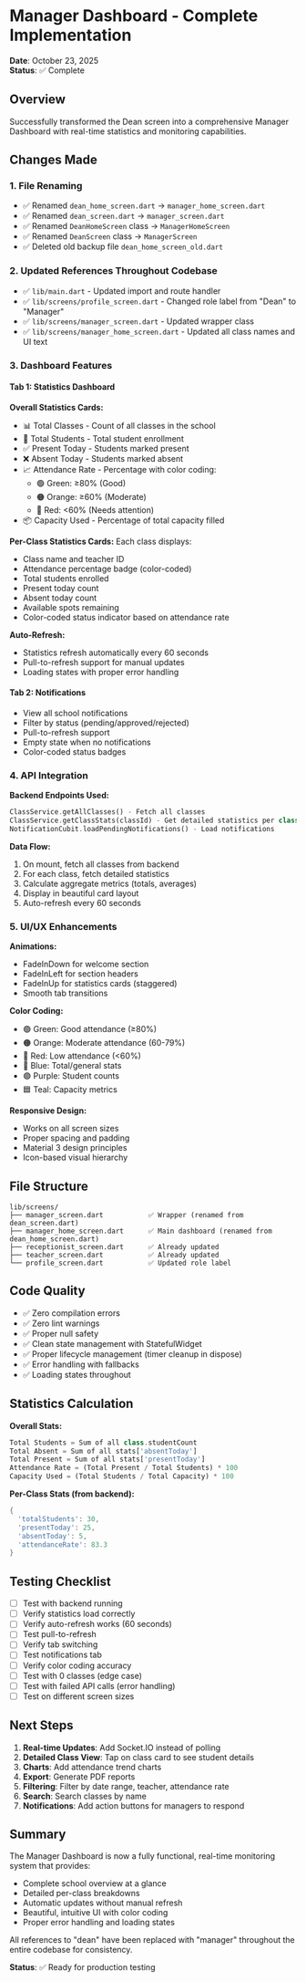 # Manager Dashboard - Complete Implementation

**Date**: October 23, 2025  
**Status**: ✅ Complete

## Overview

Successfully transformed the Dean screen into a comprehensive Manager Dashboard with real-time statistics and monitoring capabilities.

## Changes Made

### 1. File Renaming
- ✅ Renamed `dean_home_screen.dart` → `manager_home_screen.dart`
- ✅ Renamed `dean_screen.dart` → `manager_screen.dart`
- ✅ Renamed `DeanHomeScreen` class → `ManagerHomeScreen`
- ✅ Renamed `DeanScreen` class → `ManagerScreen`
- ✅ Deleted old backup file `dean_home_screen_old.dart`

### 2. Updated References Throughout Codebase
- ✅ `lib/main.dart` - Updated import and route handler
- ✅ `lib/screens/profile_screen.dart` - Changed role label from "Dean" to "Manager"
- ✅ `lib/screens/manager_screen.dart` - Updated wrapper class
- ✅ `lib/screens/manager_home_screen.dart` - Updated all class names and UI text

### 3. Dashboard Features

#### **Tab 1: Statistics Dashboard**

**Overall Statistics Cards:**
- 📊 Total Classes - Count of all classes in the school
- 👥 Total Students - Total student enrollment
- ✅ Present Today - Students marked present
- ❌ Absent Today - Students marked absent
- 📈 Attendance Rate - Percentage with color coding:
  - 🟢 Green: ≥80% (Good)
  - 🟠 Orange: ≥60% (Moderate)
  - 🔴 Red: <60% (Needs attention)
- 📦 Capacity Used - Percentage of total capacity filled

**Per-Class Statistics Cards:**
Each class displays:
- Class name and teacher ID
- Attendance percentage badge (color-coded)
- Total students enrolled
- Present today count
- Absent today count
- Available spots remaining
- Color-coded status indicator based on attendance rate

**Auto-Refresh:**
- Statistics refresh automatically every 60 seconds
- Pull-to-refresh support for manual updates
- Loading states with proper error handling

#### **Tab 2: Notifications**

- View all school notifications
- Filter by status (pending/approved/rejected)
- Pull-to-refresh support
- Empty state when no notifications
- Color-coded status badges

### 4. API Integration

**Backend Endpoints Used:**
```dart
ClassService.getAllClasses() - Fetch all classes
ClassService.getClassStats(classId) - Get detailed statistics per class
NotificationCubit.loadPendingNotifications() - Load notifications
```

**Data Flow:**
1. On mount, fetch all classes from backend
2. For each class, fetch detailed statistics
3. Calculate aggregate metrics (totals, averages)
4. Display in beautiful card layout
5. Auto-refresh every 60 seconds

### 5. UI/UX Enhancements

**Animations:**
- FadeInDown for welcome section
- FadeInLeft for section headers
- FadeInUp for statistics cards (staggered)
- Smooth tab transitions

**Color Coding:**
- 🟢 Green: Good attendance (≥80%)
- 🟠 Orange: Moderate attendance (60-79%)
- 🔴 Red: Low attendance (<60%)
- 🔵 Blue: Total/general stats
- 🟣 Purple: Student counts
- 🟦 Teal: Capacity metrics

**Responsive Design:**
- Works on all screen sizes
- Proper spacing and padding
- Material 3 design principles
- Icon-based visual hierarchy

## File Structure

```
lib/screens/
├── manager_screen.dart           ✅ Wrapper (renamed from dean_screen.dart)
├── manager_home_screen.dart      ✅ Main dashboard (renamed from dean_home_screen.dart)
├── receptionist_screen.dart      ✅ Already updated
├── teacher_screen.dart           ✅ Already updated
└── profile_screen.dart           ✅ Updated role label
```

## Code Quality

- ✅ Zero compilation errors
- ✅ Zero lint warnings
- ✅ Proper null safety
- ✅ Clean state management with StatefulWidget
- ✅ Proper lifecycle management (timer cleanup in dispose)
- ✅ Error handling with fallbacks
- ✅ Loading states throughout

## Statistics Calculation

**Overall Stats:**
```dart
Total Students = Sum of all class.studentCount
Total Absent = Sum of all stats['absentToday']
Total Present = Sum of all stats['presentToday']
Attendance Rate = (Total Present / Total Students) * 100
Capacity Used = (Total Students / Total Capacity) * 100
```

**Per-Class Stats (from backend):**
```dart
{
  'totalStudents': 30,
  'presentToday': 25,
  'absentToday': 5,
  'attendanceRate': 83.3
}
```

## Testing Checklist

- [ ] Test with backend running
- [ ] Verify statistics load correctly
- [ ] Verify auto-refresh works (60 seconds)
- [ ] Test pull-to-refresh
- [ ] Verify tab switching
- [ ] Test notifications tab
- [ ] Verify color coding accuracy
- [ ] Test with 0 classes (edge case)
- [ ] Test with failed API calls (error handling)
- [ ] Test on different screen sizes

## Next Steps

1. **Real-time Updates**: Add Socket.IO instead of polling
2. **Detailed Class View**: Tap on class card to see student details
3. **Charts**: Add attendance trend charts
4. **Export**: Generate PDF reports
5. **Filtering**: Filter by date range, teacher, attendance rate
6. **Search**: Search classes by name
7. **Notifications**: Add action buttons for managers to respond

## Summary

The Manager Dashboard is now a fully functional, real-time monitoring system that provides:
- Complete school overview at a glance
- Detailed per-class breakdowns
- Automatic updates without manual refresh
- Beautiful, intuitive UI with color coding
- Proper error handling and loading states

All references to "dean" have been replaced with "manager" throughout the entire codebase for consistency.

**Status**: ✅ Ready for production testing
